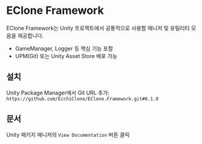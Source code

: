 # EClone Framework

EClone Framework는 Unity 프로젝트에서 공통적으로 사용할 매니저 및 유틸리티 모음을 제공합니다.

- GameManager, Logger 등 핵심 기능 포함
- UPM(Git) 또는 Unity Asset Store 배포 가능

## 설치
Unity Package Manager에서 Git URL 추가:
```https://github.com/EcchiClone/EClone.Framework.git#0.1.0```


## 문서
Unity 패키지 매니저의 `View Documentation` 버튼 클릭